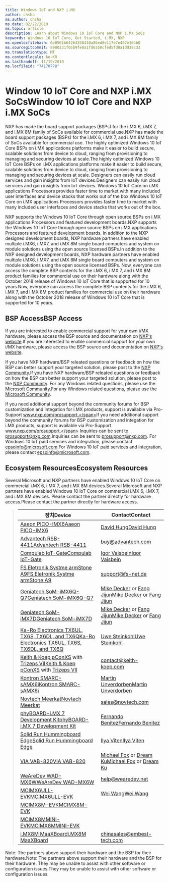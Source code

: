 ```yaml
---
title: Windows IoT and NXP i.MX
author: chsha
ms.author: chsha
ms.date: 02/22/2019
ms.topic: article
description: Learn about Windows 10 IoT Core and NXP i.MX SoCs
keywords: Windows 10 IoT Core, Get Started, i.MX, NXP
ms.openlocfilehash: 6b0561b64264358410a86ed8e117e7e407e164b0
ms.sourcegitcommit: 8980231f05b9fe0a1fd6350cfed5fd8a1dd38c33
ms.translationtype: MT
ms.contentlocale: ko-KR
ms.lasthandoff: 11/19/2019
ms.locfileid: "74178778"
---
```

# <a name="window-10-iot-core-and-nxp-imx-socs"></a><span data-ttu-id="0186a-104">Window 10 IoT Core and NXP i.MX SoCs</span><span class="sxs-lookup"><span data-stu-id="0186a-104">Window 10 IoT Core and NXP i.MX SoCs</span></span>


<span data-ttu-id="0186a-105">NXP has made the board support packages (BSPs) for the i.MX 6, i.MX 7, and i.MX 8M family of SoCs available for commercial use.</span><span class="sxs-lookup"><span data-stu-id="0186a-105">NXP has made the board support packages (BSPs) for the i.MX 6, i.MX 7, and i.MX 8M family of SoCs available for commercial use.</span></span> <span data-ttu-id="0186a-106">The highly optimized Windows 10 IoT Core BSPs on i.MX applications platforms make it easier to build secure, scalable solutions from device to cloud, ranging from provisioning to managing and securing devices at scale.</span><span class="sxs-lookup"><span data-stu-id="0186a-106">The highly optimized Windows 10 IoT Core BSPs on i.MX applications platforms make it easier to build secure, scalable solutions from device to cloud, ranging from provisioning to managing and securing devices at scale.</span></span> <span data-ttu-id="0186a-107">Designers can easily run cloud services and gain insights from IoT devices.</span><span class="sxs-lookup"><span data-stu-id="0186a-107">Designers can easily run cloud services and gain insights from IoT devices.</span></span> <span data-ttu-id="0186a-108">Windows 10 IoT Core on i.MX applications Processors provides faster time to market with many included user interfaces and device stacks that works out of the box.</span><span class="sxs-lookup"><span data-stu-id="0186a-108">Windows 10 IoT Core on i.MX applications Processors provides faster time to market with many included user interfaces and device stacks that works out of the box.</span></span>

<span data-ttu-id="0186a-109">NXP supports the Windows 10 IoT Core through open source BSPs on i.MX applications Processors and featured development boards.</span><span class="sxs-lookup"><span data-stu-id="0186a-109">NXP supports the Windows 10 IoT Core through open source BSPs on i.MX applications Processors and featured development boards.</span></span>  <span data-ttu-id="0186a-110">In addition to the NXP designed development boards, NXP hardware partners have enabled multiple i.MX6, i.MX7, and i.MX 8M single board computers and system on module solutions using the open source licensed BSPs.</span><span class="sxs-lookup"><span data-stu-id="0186a-110">In addition to the NXP designed development boards, NXP hardware partners have enabled multiple i.MX6, i.MX7, and i.MX 8M single board computers and system on module solutions using the open source licensed BSPs.</span></span> <span data-ttu-id="0186a-111">Now, everyone can access the complete BSP contents for the i.MX 6, i.MX 7, and i.MX 8M product families for commercial use on their hardware along with the October 2018 release of Windows 10 IoT Core that is supported for 10 years.</span><span class="sxs-lookup"><span data-stu-id="0186a-111">Now, everyone can access the complete BSP contents for the i.MX 6, i.MX 7, and i.MX 8M product families for commercial use on their hardware along with the October 2018 release of Windows 10 IoT Core that is supported for 10 years.</span></span>

## <a name="bsp-access"></a><span data-ttu-id="0186a-112">BSP Access</span><span class="sxs-lookup"><span data-stu-id="0186a-112">BSP Access</span></span>

<span data-ttu-id="0186a-113">If you are interested to enable commercial support for your own i/MX hardware, please access the BSP source and documentation on [NXP's website](https://www.nxp.com/design/software/embedded-software/windows-10-iotIf-core-for-i.mx-applications-processors:IMXWIN10IOT).</span><span class="sxs-lookup"><span data-stu-id="0186a-113">If you are interested to enable commercial support for your own i/MX hardware, please access the BSP source and documentation on [NXP's website](https://www.nxp.com/design/software/embedded-software/windows-10-iotIf-core-for-i.mx-applications-processors:IMXWIN10IOT).</span></span> 

<span data-ttu-id="0186a-114">If you have NXP hardware/BSP releated questions or feedback on how the BSP can better support your targeted solution, please post to the [NXP Community](https://community.nxp.com/community/imx/content?filterID=contentstatus%5Bpublished%5D%7Ecategory%5Bwindows%5D).</span><span class="sxs-lookup"><span data-stu-id="0186a-114">If you have NXP hardware/BSP releated questions or feedback on how the BSP can better support your targeted solution, please post to the [NXP Community](https://community.nxp.com/community/imx/content?filterID=contentstatus%5Bpublished%5D%7Ecategory%5Bwindows%5D).</span></span> <span data-ttu-id="0186a-115">For any Windows related questions, please use the [Microsoft Community](https://social.msdn.microsoft.com/forums/en-US/home?forum=WindowsIoT).</span><span class="sxs-lookup"><span data-stu-id="0186a-115">For any Windows related questions, please use the [Microsoft Community](https://social.msdn.microsoft.com/forums/en-US/home?forum=WindowsIoT).</span></span>

<span data-ttu-id="0186a-116">If you need additional support beyond the community forums for BSP customization and integation for i.MX products, support is available via Pro-Support www.nxp.com/prosupport.</span><span class="sxs-lookup"><span data-stu-id="0186a-116">If you need additional support beyond the community forums for BSP customization and integation for i.MX products, support is available via Pro-Support www.nxp.com/prosupport.</span></span> <span data-ttu-id="0186a-117">Inquiries can be sent to [prosupport@nxp.com](mailto:prosupport@nxp.com).</span><span class="sxs-lookup"><span data-stu-id="0186a-117">Inquiries can be sent to [prosupport@nxp.com](mailto:prosupport@nxp.com).</span></span> <span data-ttu-id="0186a-118">For Windows 10 IoT paid services and integration, please contact [epsoinfo@microsoft.com](mailto:epsoinfo@microsoft.com).</span><span class="sxs-lookup"><span data-stu-id="0186a-118">For Windows 10 IoT paid services and integration, please contact [epsoinfo@microsoft.com](mailto:epsoinfo@microsoft.com).</span></span>


## <a name="ecosystem-resources"></a><span data-ttu-id="0186a-119">Ecosystem Resources</span><span class="sxs-lookup"><span data-stu-id="0186a-119">Ecosystem Resources</span></span>

<span data-ttu-id="0186a-120">Several Microsoft and NXP partners have enabled Windows 10 IoT Core on commercial i.MX 6, i.MX 7, and i.MX 8M devices.</span><span class="sxs-lookup"><span data-stu-id="0186a-120">Several Microsoft and NXP partners have enabled Windows 10 IoT Core on commercial i.MX 6, i.MX 7, and i.MX 8M devices.</span></span> <span data-ttu-id="0186a-121">Please contact the partner directly for hardware access.</span><span class="sxs-lookup"><span data-stu-id="0186a-121">Please contact the partner directly for hardware access.</span></span> 


> | <span data-ttu-id="0186a-122">장치</span><span class="sxs-lookup"><span data-stu-id="0186a-122">Device</span></span> | <span data-ttu-id="0186a-123">Contact</span><span class="sxs-lookup"><span data-stu-id="0186a-123">Contact</span></span> |
> |-------|------|
> | [<span data-ttu-id="0186a-124">Aaeon PICO-IMX6</span><span class="sxs-lookup"><span data-stu-id="0186a-124">Aaeon PICO-IMX6</span></span>](https://www.aaeon.com/en/p/pico-itx-boards-pico-imx6/) | [<span data-ttu-id="0186a-125">David Hung</span><span class="sxs-lookup"><span data-stu-id="0186a-125">David Hung</span></span>](mailto:davidhung@aaeon.com.tw) |
> | [<span data-ttu-id="0186a-126">Advantech RSB-4411</span><span class="sxs-lookup"><span data-stu-id="0186a-126">Advantech RSB-4411</span></span>](http://www.advantech.com/products/single_board_computer/rsb-4411/mod_d3901250-b0a0-4a5f-9762-b26fa0c36858) | [buy@advantech.com](mailto:buy@advantech.com) |
> | [<span data-ttu-id="0186a-127">Compulab IoT-Gate</span><span class="sxs-lookup"><span data-stu-id="0186a-127">Compulab IoT-Gate</span></span>](https://www.compulab.com/products/iot-gateways/iot-gate-imx7-nxp-i-mx-7-internet-of-things-gateway/) | [<span data-ttu-id="0186a-128">Igor Vaisbein</span><span class="sxs-lookup"><span data-stu-id="0186a-128">Igor Vaisbein</span></span>](mailto:igor@compulab.co.il) | 
> | [<span data-ttu-id="0186a-129">FS Eletronik Systme armStone A9</span><span class="sxs-lookup"><span data-stu-id="0186a-129">FS Eletronik Systme armStone A9</span></span>](https://www.fs-net.de/en/products/armstone/armstonea9/) | [support@fs-net.de](mailto:support@fs-net.de) |
> | [<span data-ttu-id="0186a-130">Geniatech SoM-iMX6Q-Q7</span><span class="sxs-lookup"><span data-stu-id="0186a-130">Geniatech SoM-iMX6Q-Q7</span></span>](https://www.geniatech.com/product/som-imx6q-q7/) | <span data-ttu-id="0186a-131">[Mike Decker](mailto:mike.decker@geniatech.com) or [Fang Jijun](mailto:Fjj@geniatech.com)</span><span class="sxs-lookup"><span data-stu-id="0186a-131">[Mike Decker](mailto:mike.decker@geniatech.com) or [Fang Jijun](mailto:Fjj@geniatech.com)</span></span> |
> | [<span data-ttu-id="0186a-132">Geniatech SoM-iMX7D</span><span class="sxs-lookup"><span data-stu-id="0186a-132">Geniatech SoM-iMX7D</span></span>](https://www.geniatech.com/product/som-imx7d/) | <span data-ttu-id="0186a-133">[Mike Decker](mailto:mike.decker@geniatech.com) or [Fang Jijun](mailto:Fjj@geniatech.com)</span><span class="sxs-lookup"><span data-stu-id="0186a-133">[Mike Decker](mailto:mike.decker@geniatech.com) or [Fang Jijun](mailto:Fjj@geniatech.com)</span></span> |
> | [<span data-ttu-id="0186a-134">Ka-Ro Electronics TX6UL, TX6S, TX6DL, and TX6Q</span><span class="sxs-lookup"><span data-stu-id="0186a-134">Ka-Ro Electronics TX6UL, TX6S, TX6DL, and TX6Q</span></span>](https://www.karo-electronics.de/tx-standard.html?&L=1) | [<span data-ttu-id="0186a-135">Uwe Steinkohl</span><span class="sxs-lookup"><span data-stu-id="0186a-135">Uwe Steinkohl</span></span>](mailto:us@karo-electronics.de) |
> | <span data-ttu-id="0186a-136">[Keith & Koep pConXS](https://keith-koep.com/de/produkte/produkte-baseboards/pconxs-baseboard-vollausstattung-technische-daten/) with [Trizeps VII](https://keith-koep.com/de/produkte/produkte-trizeps/trizeps-vii-technische-daten-imx6/)</span><span class="sxs-lookup"><span data-stu-id="0186a-136">[Keith & Koep pConXS](https://keith-koep.com/de/produkte/produkte-baseboards/pconxs-baseboard-vollausstattung-technische-daten/) with [Trizeps VII](https://keith-koep.com/de/produkte/produkte-trizeps/trizeps-vii-technische-daten-imx6/)</span></span> | [contact@keith-koep.com](mailto:contact@keith-koep.com) |
> | [<span data-ttu-id="0186a-137">Kontron SMARC-sAMX6i</span><span class="sxs-lookup"><span data-stu-id="0186a-137">Kontron SMARC-sAMX6i</span></span>](https://www.kontron.com/products/boards-and-standard-form-factors/smarc/smarc-samx6i.html) | [<span data-ttu-id="0186a-138">Martin Unverdorben</span><span class="sxs-lookup"><span data-stu-id="0186a-138">Martin Unverdorben</span></span>](mailto:martin.unverdorben@kontron.com) |
> | [<span data-ttu-id="0186a-139">Novtech Meerkat</span><span class="sxs-lookup"><span data-stu-id="0186a-139">Novtech Meerkat</span></span>](http://novtech.com/products/meerkat96.html) | [sales@novtech.com](mailto:sales@novtech.com) |
> | [<span data-ttu-id="0186a-140">phyBOARD-i.MX 7 Development Kit</span><span class="sxs-lookup"><span data-stu-id="0186a-140">phyBOARD-i.MX 7 Development Kit</span></span>](https://phytec.com/product/phyboard-imx7-development-kit/) | [<span data-ttu-id="0186a-141">Fernando Benitez</span><span class="sxs-lookup"><span data-stu-id="0186a-141">Fernando Benitez</span></span>](mailto:sales@phytec.com) |
> | [<span data-ttu-id="0186a-142">Solid Run Hummingboard Edge</span><span class="sxs-lookup"><span data-stu-id="0186a-142">Solid Run Hummingboard Edge</span></span>](https://www.solid-run.com/imx6-win-10-iot-core/) | [<span data-ttu-id="0186a-143">Ilya Viten</span><span class="sxs-lookup"><span data-stu-id="0186a-143">Ilya Viten</span></span>](mailto:ilya@solid-run.com) |
> | [<span data-ttu-id="0186a-144">VIA VAB-820</span><span class="sxs-lookup"><span data-stu-id="0186a-144">VIA VAB-820</span></span>](https://www.viaembeddedstore.com/shop/boards/vab-820/) | <span data-ttu-id="0186a-145">[Michael Fox](mailto:MichaelFox@via.com.tw) or [Dream Ku](mailto:dreamku@via.com.tw)</span><span class="sxs-lookup"><span data-stu-id="0186a-145">[Michael Fox](mailto:MichaelFox@via.com.tw) or [Dream Ku](mailto:dreamku@via.com.tw)</span></span> |
> | [<span data-ttu-id="0186a-146">WeAreDev WAD-MX6W</span><span class="sxs-lookup"><span data-stu-id="0186a-146">WeAreDev WAD-MX6W</span></span>](http://www.wearedev.net/?mod=wadmx6w) | [help@wearedev.net](mailto:help@wearedev.net) |
> | [<span data-ttu-id="0186a-147">MCIMX6ULL-EVK</span><span class="sxs-lookup"><span data-stu-id="0186a-147">MCIMX6ULL-EVK</span></span>](https://www.nxp.com/products/processors-and-microcontrollers/arm-based-processors-and-mcus/i.mx-applications-processors/i.mx-6-processors/evaluation-kit-for-the-i.mx-6ull-and-6ulz-applications-processor:MCIMX6ULL-EVK) | [<span data-ttu-id="0186a-148">Wei Wang</span><span class="sxs-lookup"><span data-stu-id="0186a-148">Wei Wang</span></span>](mailto:Wei.A.Wang@nxp.com) |
> | [<span data-ttu-id="0186a-149">MCIMX8M-EVK</span><span class="sxs-lookup"><span data-stu-id="0186a-149">MCIMX8M-EVK</span></span>](https://www.nxp.com/support/developer-resources/software-development-tools/i.mx-developer-resources/evaluation-kit-for-the-i.mx-8m-applications-processor:MCIMX8M-EVK) |  |
> | [<span data-ttu-id="0186a-150">MCIMX8MMINI-EVK</span><span class="sxs-lookup"><span data-stu-id="0186a-150">MCIMX8MMINI-EVK</span></span>](http://www.nxp.com/imx8mminievk) | []() |
> | [<span data-ttu-id="0186a-151">i.MX8M MaaXBoard</span><span class="sxs-lookup"><span data-stu-id="0186a-151">i.MX8M MaaXBoard</span></span>](http://www.embest-tech.com/prod_view.aspx?TypeId=117&Id=388&Fid=t3:117:3) | [chinasales@embest-tech.com](mailto:chinasales@embest-tech.com) |

<span data-ttu-id="0186a-152">Note: The partners above support their hardware and the BSP for their hardware.</span><span class="sxs-lookup"><span data-stu-id="0186a-152">Note: The partners above support their hardware and the BSP for their hardware.</span></span> <span data-ttu-id="0186a-153">They may be unable to assist with other software or configuration issues.</span><span class="sxs-lookup"><span data-stu-id="0186a-153">They may be unable to assist with other software or configuration issues.</span></span>


